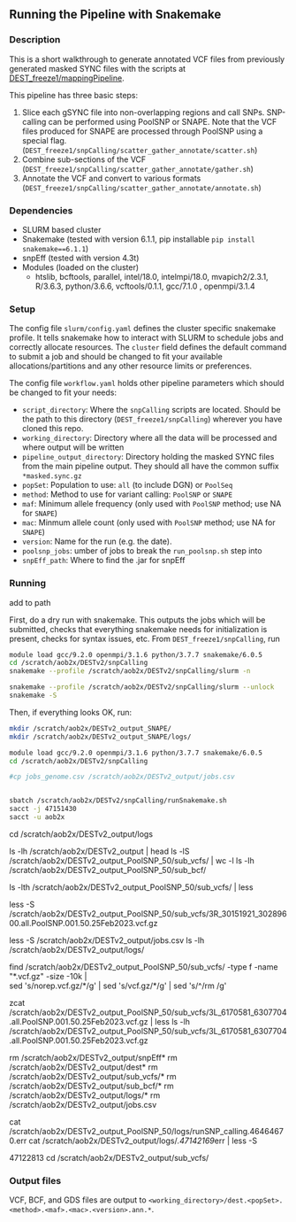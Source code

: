 ## Running the Pipeline with Snakemake

### Description
This is a short walkthrough to generate annotated VCF files from previously generated masked SYNC files with the scripts at [DEST_freeze1/mappingPipeline](https://github.com/DEST-bio/DEST_freeze1/tree/main/mappingPipeline).

This pipeline has three basic steps:
  1. Slice each gSYNC file into non-overlapping regions and call SNPs. SNP-calling can be performed using PoolSNP or SNAPE. Note that the VCF files produced for SNAPE are processed through PoolSNP using a special flag. (`DEST_freeze1/snpCalling/scatter_gather_annotate/scatter.sh`)
  2. Combine sub-sections of the VCF (`DEST_freeze1/snpCalling/scatter_gather_annotate/gather.sh`)
  3. Annotate the VCF and convert to various formats (`DEST_freeze1/snpCalling/scatter_gather_annotate/annotate.sh`)

### Dependencies
 * SLURM based cluster
 * Snakemake (tested with version 6.1.1, pip installable `pip install snakemake==6.1.1`)
 * snpEff (tested with version 4.3t)
 * Modules (loaded on the cluster)
   * htslib, bcftools, parallel, intel/18.0, intelmpi/18.0, mvapich2/2.3.1, R/3.6.3, python/3.6.6, vcftools/0.1.1, gcc/7.1.0 , openmpi/3.1.4

### Setup
The config file `slurm/config.yaml` defines the cluster specific snakemake profile. It tells snakemake how to interact with SLURM to schedule jobs and correctly allocate resources. The `cluster` field defines the default command to submit a job and should be changed to fit your available allocations/partitions and any other resource limits or preferences.

The config file `workflow.yaml` holds other pipeline parameters which should be changed to fit your needs:
 * `script_directory`: Where the `snpCalling` scripts are located. Should be the path to this directory (`DEST_freeze1/snpCalling`) wherever you have cloned this repo.
 * `working_directory`: Directory where all the data will be processed and where output will be written
 * `pipeline_output_directory`: Directory holding the masked SYNC files from the main pipeline output. They should all have the common suffix `*masked.sync.gz`
 * `popSet`: Population to use: `all` (to include DGN) or `PoolSeq`
 * `method`: Method to use for variant calling: `PoolSNP` or `SNAPE`
 * `maf`: Minimum allele frequency (only used with `PoolSNP` method; use NA for `SNAPE`)
 * `mac`: Minmum allele count (only used with `PoolSNP` method; use NA for `SNAPE`)
 * `version`: Name for the run (e.g. the date).
 * `poolsnp_jobs`: umber of jobs to break the `run_poolsnp.sh` step into
 * `snpEff_path`: Where to find the .jar for snpEff

### Running

add to path

First, do a dry run with snakemake. This outputs the jobs which will be submitted, checks that everything snakemake needs for initialization is present, checks for syntax issues, etc. From `DEST_freeze1/snpCalling`, run
```bash
module load gcc/9.2.0 openmpi/3.1.6 python/3.7.7 snakemake/6.0.5
cd /scratch/aob2x/DESTv2/snpCalling
snakemake --profile /scratch/aob2x/DESTv2/snpCalling/slurm -n

snakemake --profile /scratch/aob2x/DESTv2/snpCalling/slurm --unlock
snakemake -S
```

Then, if everything looks OK, run:


```bash
mkdir /scratch/aob2x/DESTv2_output_SNAPE/
mkdir /scratch/aob2x/DESTv2_output_SNAPE/logs/

module load gcc/9.2.0 openmpi/3.1.6 python/3.7.7 snakemake/6.0.5
cd /scratch/aob2x/DESTv2/snpCalling

#cp jobs_genome.csv /scratch/aob2x/DESTv2_output/jobs.csv


sbatch /scratch/aob2x/DESTv2/snpCalling/runSnakemake.sh
sacct -j 47151430
sacct -u aob2x
```





cd /scratch/aob2x/DESTv2_output/logs

ls -lh /scratch/aob2x/DESTv2_output | head
ls -lS /scratch/aob2x/DESTv2_output_PoolSNP_50/sub_vcfs/ | wc -l
ls -lh /scratch/aob2x/DESTv2_output_PoolSNP_50/sub_bcf/

ls -lth /scratch/aob2x/DESTv2_output_PoolSNP_50/sub_vcfs/ | less

less -S /scratch/aob2x/DESTv2_output_PoolSNP_50/sub_vcfs/3R_30151921_30289600.all.PoolSNP.001.50.25Feb2023.vcf.gz

less -S /scratch/aob2x/DESTv2_output/jobs.csv
ls -lh /scratch/aob2x/DESTv2_output/logs/

find /scratch/aob2x/DESTv2_output_PoolSNP_50/sub_vcfs/ -type f -name "*.vcf.gz" -size -10k | \
sed 's/norep.vcf.gz/\*/g' | sed 's/vcf.gz/\*/g' | sed 's/^/rm /g'



zcat /scratch/aob2x/DESTv2_output_PoolSNP_50/sub_vcfs/3L_6170581_6307704.all.PoolSNP.001.50.25Feb2023.vcf.gz | less
ls -lh /scratch/aob2x/DESTv2_output_PoolSNP_50/sub_vcfs/3L_6170581_6307704.all.PoolSNP.001.50.25Feb2023.vcf.gz



 rm /scratch/aob2x/DESTv2_output/snpEff*
 rm /scratch/aob2x/DESTv2_output/dest*
 rm /scratch/aob2x/DESTv2_output/sub_vcfs/*
 rm /scratch/aob2x/DESTv2_output/sub_bcf/*
 rm /scratch/aob2x/DESTv2_output/logs/*
rm /scratch/aob2x/DESTv2_output/jobs.csv

cat /scratch/aob2x/DESTv2_output_PoolSNP_50/logs/runSNP_calling.46464670.err
cat /scratch/aob2x/DESTv2_output/logs/*.47142169*err | less -S

47122813
cd /scratch/aob2x/DESTv2_output/sub_vcfs/

### Output files
VCF, BCF, and GDS files are output to `<working_directory>/dest.<popSet>.<method>.<maf>.<mac>.<version>.ann.*`.
